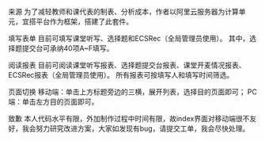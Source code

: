 来源
为了减轻教师和课代表的制表、分析成本，作者以阿里云服务器为计算单元，宜搭平台作为框架，搭建了此套件。

填写表单
目前可填写课堂听写、选择题和ECSRec（全局管理员使用）。
其中，选择题提交台可承纳40项A~F填写。

阅读报表
目前可阅读课堂听写报表、选择题提交台报表、课堂开麦情况报表、ECSRec报表（全局管理员使用）。
所有报表可按填写人和填写时间筛选。

页面切换
移动端：单击上方标题旁边的三横，展开列表，选择目的页面即可；
PC端：单击左方目的页面即可。

致歉
本人代码水平有限，外加制作过程中时间有限，故index界面对移动端很不友好，我会努力研究改进方案，大家如发现有bug，请提交工单，我会尽快处理。
